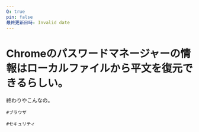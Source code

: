```yaml
---
Q: true
pin: false
最終更新日時: Invalid date
---
```

# Chromeのパスワードマネージャーの情報はローカルファイルから平文を復元できるらしい。

終わりやこんなの。

`#ブラウザ`

`#セキュリティ`